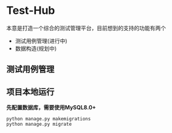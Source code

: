 # Test-Hub

本意是打造一个综合的测试管理平台，目前想到的支持的功能有两个

- 测试用例管理(进行中)
- 数据构造(规划中)

## 测试用例管理



## 项目本地运行

**先配置数据库，需要使用MySQL8.0+**

```shell
python manage.py makemigrations
python manage.py migrate
```
